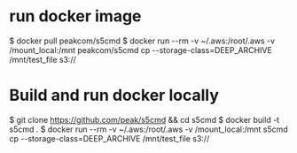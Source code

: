# run docker image
$ docker pull peakcom/s5cmd
$ docker run --rm -v ~/.aws:/root/.aws -v /mount_local:/mnt peakcom/s5cmd cp --storage-class=DEEP_ARCHIVE /mnt/test_file s3://<bucket>


# Build and run docker locally
$ git clone https://github.com/peak/s5cmd && cd s5cmd
$ docker build -t s5cmd .
$ docker run --rm -v ~/.aws:/root/.aws -v /mount_local:/mnt s5cmd cp --storage-class=DEEP_ARCHIVE /mnt/test_file s3://<bucket>